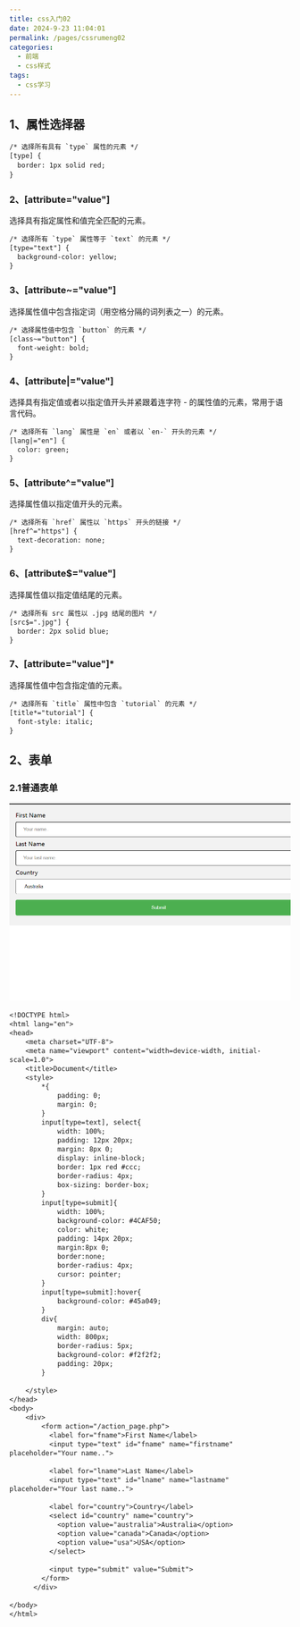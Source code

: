 ```yaml
---
title: css入门02
date: 2024-9-23 11:04:01
permalink: /pages/cssrumeng02
categories: 
  - 前端
  - css样式
tags: 
  - css学习
---
```

## 1、属性选择器
```html
/* 选择所有具有 `type` 属性的元素 */
[type] {
  border: 1px solid red;
}
```
### 2、[attribute="value"]

选择具有指定属性和值完全匹配的元素。

```
/* 选择所有 `type` 属性等于 `text` 的元素 */
[type="text"] {
  background-color: yellow;
}
```

### 3、[attribute~="value"]

选择属性值中包含指定词（用空格分隔的词列表之一）的元素。

```
/* 选择属性值中包含 `button` 的元素 */
[class~="button"] {
  font-weight: bold;
}
```

### 4、[attribute|="value"]

选择具有指定值或者以指定值开头并紧跟着连字符 - 的属性值的元素，常用于语言代码。

```
/* 选择所有 `lang` 属性是 `en` 或者以 `en-` 开头的元素 */
[lang|="en"] {
  color: green;
}
```

### 5、[attribute^="value"]

选择属性值以指定值开头的元素。

```
/* 选择所有 `href` 属性以 `https` 开头的链接 */
[href^="https"] {
  text-decoration: none;
}
```

### 6、[attribute$="value"]

选择属性值以指定值结尾的元素。

```
/* 选择所有 src 属性以 .jpg 结尾的图片 */
[src$=".jpg"] {
  border: 2px solid blue;
}
```

### 7、[attribute="value"]*

选择属性值中包含指定值的元素。

```
/* 选择所有 `title` 属性中包含 `tutorial` 的元素 */
[title*="tutorial"] {
  font-style: italic;
}
```















## 2、表单

### 2.1普通表单

![image-20241006151251554](assets/image-20241006151251554.png)

```
<!DOCTYPE html>
<html lang="en">
<head>
    <meta charset="UTF-8">
    <meta name="viewport" content="width=device-width, initial-scale=1.0">
    <title>Document</title>
    <style>
        *{
            padding: 0;
            margin: 0;
        }
        input[type=text], select{
            width: 100%;
            padding: 12px 20px;
            margin: 8px 0;
            display: inline-block;
            border: 1px red #ccc;
            border-radius: 4px;
            box-sizing: border-box;
        }
        input[type=submit]{
            width: 100%;
            background-color: #4CAF50;
            color: white;
            padding: 14px 20px;
            margin:8px 0;
            border:none;
            border-radius: 4px;
            cursor: pointer;
        }
        input[type=submit]:hover{
            background-color: #45a049;
        }
        div{
            margin: auto;
            width: 800px;
            border-radius: 5px;
            background-color: #f2f2f2;
            padding: 20px;
        }

    </style>
</head>
<body>
    <div>
        <form action="/action_page.php">
          <label for="fname">First Name</label>
          <input type="text" id="fname" name="firstname" placeholder="Your name..">
      
          <label for="lname">Last Name</label>
          <input type="text" id="lname" name="lastname" placeholder="Your last name..">
      
          <label for="country">Country</label>
          <select id="country" name="country">
            <option value="australia">Australia</option>
            <option value="canada">Canada</option>
            <option value="usa">USA</option>
          </select>
        
          <input type="submit" value="Submit">
        </form>
      </div>
      
</body>
</html>
```

